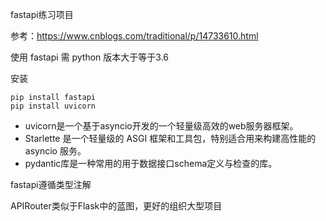 fastapi练习项目

参考：https://www.cnblogs.com/traditional/p/14733610.html

使用 fastapi 需 python 版本大于等于3.6


安装
```
pip install fastapi
pip install uvicorn
```
- uvicorn是一个基于asyncio开发的一个轻量级高效的web服务器框架。
- Starlette 是一个轻量级的 ASGI 框架和工具包，特别适合用来构建高性能的 asyncio 服务。
- pydantic库是一种常用的用于数据接口schema定义与检查的库。


fastapi遵循类型注解


APIRouter类似于Flask中的蓝图，更好的组织大型项目